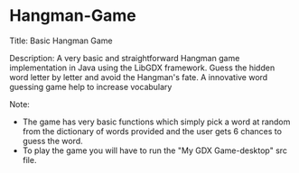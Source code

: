 # Hangman-Game
Title: Basic Hangman Game  

Description: 
A very basic and straightforward Hangman game implementation in Java using the LibGDX framework. Guess the hidden word letter by letter and avoid the Hangman's fate. 
A innovative word guessing game help to increase vocabulary 

Note:
- The game has very basic functions which simply pick a word at random from the dictionary of words provided and the user gets 6 chances to guess the word. 
- To play the game you will have to run the "My GDX Game-desktop" src file.
